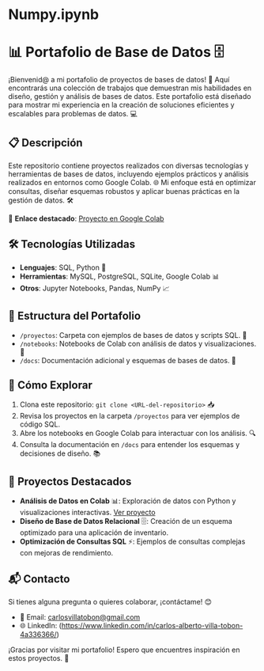 # Numpy.ipynb

# 📊 Portafolio de Base de Datos 🗄️

¡Bienvenid@ a mi portafolio de proyectos de bases de datos! 🚀 Aquí encontrarás una colección de trabajos que demuestran mis habilidades en diseño, gestión y análisis de bases de datos. Este portafolio está diseñado para mostrar mi experiencia en la creación de soluciones eficientes y escalables para problemas de datos. 💻

## 📋 Descripción
Este repositorio contiene proyectos realizados con diversas tecnologías y herramientas de bases de datos, incluyendo ejemplos prácticos y análisis realizados en entornos como Google Colab. 🌐 Mi enfoque está en optimizar consultas, diseñar esquemas robustos y aplicar buenas prácticas en la gestión de datos. 🛠️

🔗 **Enlace destacado**: [Proyecto en Google Colab](https://colab.research.google.com/drive/1kvVtPCkdgTW44ROsuY8MiIDJxNRnN9RA#scrollTo=26GV1ENb5_nG&uniqifier=3)

## 🛠️ Tecnologías Utilizadas
- **Lenguajes**: SQL, Python 🐍
- **Herramientas**: MySQL, PostgreSQL, SQLite, Google Colab 📊
- **Otros**: Jupyter Notebooks, Pandas, NumPy 📈

## 📂 Estructura del Portafolio
- `/proyectos`: Carpeta con ejemplos de bases de datos y scripts SQL. 📁
- `/notebooks`: Notebooks de Colab con análisis de datos y visualizaciones. 📓
- `/docs`: Documentación adicional y esquemas de bases de datos. 📜

## 🚀 Cómo Explorar
1. Clona este repositorio: `git clone <URL-del-repositorio>` 📥
2. Revisa los proyectos en la carpeta `/proyectos` para ver ejemplos de código SQL.
3. Abre los notebooks en Google Colab para interactuar con los análisis. 🔍
4. Consulta la documentación en `/docs` para entender los esquemas y decisiones de diseño. 📚

## 🌟 Proyectos Destacados
- **Análisis de Datos en Colab** 📊: Exploración de datos con Python y visualizaciones interactivas. [Ver proyecto](https://colab.research.google.com/drive/1kvVtPCkdgTW44ROsuY8MiIDJxNRnN9RA#scrollTo=26GV1ENb5_nG&uniqifier=3)
- **Diseño de Base de Datos Relacional** 🗄️: Creación de un esquema optimizado para una aplicación de inventario.
- **Optimización de Consultas SQL** ⚡: Ejemplos de consultas complejas con mejoras de rendimiento.

## 📬 Contacto
Si tienes alguna pregunta o quieres colaborar, ¡contáctame! 😊  
- 📧 Email: carlosvillatobon@gmail.com  
- 🌐 LinkedIn: (https://www.linkedin.com/in/carlos-alberto-villa-tobon-4a336366/)

¡Gracias por visitar mi portafolio! Espero que encuentres inspiración en estos proyectos. 🎉


